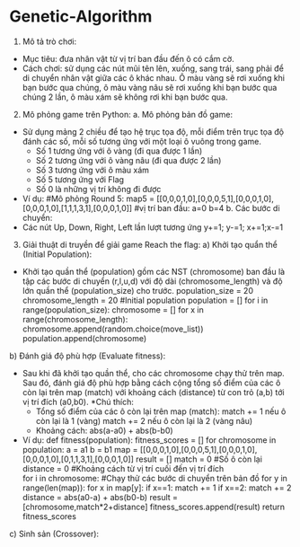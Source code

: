 # Genetic-Algorithm
1. Mô tả trò chơi:
- Mục tiêu: đưa nhân vật từ vị trí ban đầu đến ô có cắm cờ.
- Cách chơi: sử dụng các nút mũi tên lên, xuống, sang trái, sang phải để di chuyển nhân vật giữa các ô khác nhau. Ô màu vàng sẽ rơi xuống khi bạn bước qua chúng, ô màu vàng nâu sẽ rơi xuống khi bạn bước qua chúng 2 lần, ô màu xám sẽ không rơi khi bạn bước qua. 

2. Mô phỏng game trên Python:
a. Mô phỏng bản đồ game:
- Sử dụng mảng 2 chiều để tạo hệ trục tọa độ, mỗi điểm trên trục tọa độ đánh các số, mỗi số tương ứng với một loại ô vuông trong game.
    + Số 1 tương ứng với ô vàng (đi qua được 1 lần)
    + Số 2 tương ứng với ô vàng nâu (đi qua được 2 lần)
    + Số 3 tương ứng với ô màu xám
    + Số 5 tương ứng với Flag
    + Số 0 là những vị trí không đi được
- Ví dụ: 
    #Mô phỏng Round 5:
    map5 = [[0,0,0,1,0],[0,0,0,5,1],[0,0,0,1,0],[0,0,0,1,0],[1,1,1,3,1],[0,0,0,1,0]]
    #vị trí ban đầu:
    a=0 
    b=4
b. Các bước di chuyển: 
- Các nút Up, Down, Right, Left lần lượt tương ứng y+=1; y-=1; x+=1;x-=1

3. Giải thuật di truyền để giải game Reach the flag:
a) Khởi tạo quẩn thể (Initial Population):
- Khởi tạo quần thể (population) gồm các NST (chromosome) ban đầu là tập các bước di chuyển (r,l,u,d) với độ dài (chromosome_length) và độ lớn quần thể (population_size) cho trước.
    population_size = 20
    chromosome_length = 20
    #Initial population
    population = []
    for i in range(population_size):
        chromosome = []
        for x in range(chromosome_length):
            chromosome.append(random.choice(move_list))
        population.append(chromosome)

b) Đánh giá độ phù hợp (Evaluate fitness): 
- Sau khi đã khởi tạo quần thể, cho các chromosome chạy thử trên map. Sau đó, đánh giá độ phù hợp bằng cách cộng tổng số điểm của các ô còn lại trên map (match) với khoảng cách (distance) từ con trỏ (a,b) tới vị trí đích (a0,b0). 
*Chú thích: 
    + Tổng số điểm của các ô còn lại trên map (match): match += 1 nếu ô còn lại là 1 (vàng)
                                                       match += 2 nếu ô còn lại là 2 (vàng nâu)
    + Khoảng cách: abs(a-a0) + abs(b-b0)
- Ví dụ:
def fitness(population):
    fitness_scores = []
    for chromosome in population:
        a = a1
        b = b1
        map = [[0,0,0,1,0],[0,0,0,5,1],[0,0,0,1,0],[0,0,0,1,0],[0,1,1,3,1],[0,0,0,1,0]] 
        result = []
        match = 0 #Số ô còn lại
        distance = 0 #Khoảng cách từ vị trí cuối đến vị trí đích       
        for i in chromosome: #Chạy thử các bước di chuyển trên bản đồ
        for y in range(len(map)):
            for x in map[y]:
                if x==1: match += 1
                if x==2: match += 2
        distance = abs(a0-a) + abs(b0-b)
        result = [chromosome,match*2+distance]
        fitness_scores.append(result)
    return fitness_scores    

c) Sinh sản (Crossover):                                                   